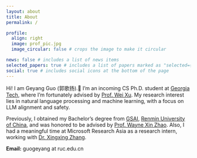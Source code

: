 ```yaml
---
layout: about
title: About
permalink: /

profile:
  align: right
  image: prof_pic.jpg
  image_circular: false # crops the image to make it circular

news: false # includes a list of news items
selected_papers: true # includes a list of papers marked as "selected={true}"
social: true # includes social icons at the bottom of the page
---
```


Hi! I am Geyang Guo (郭歌扬).👋 
I’m an incoming CS Ph.D. student at [Georgia Tech](https://www.cc.gatech.edu/degree-programs/phd-computer-science), where I’m fortunately advised by [Prof. Wei Xu](https://cocoxu.github.io).
My research interest lies in natural language processing and machine learning, with a focus on LLM alignment and safety.

Previously, I obtained my Bachelor’s degree from [GSAI](http://ai.ruc.edu.cn), [Renmin University of China](https://www.ruc.edu.cn), and was honored to be advised by [Prof. Wayne Xin Zhao](https://scholar.google.com/citations?user=JNhNacoAAAAJ).
Also, I had a meaningful time at Microsoft Research Asia as a research intern, working with [Dr. Xingxing Zhang](https://xingxingzhang.github.io).


**Email:** guogeyang at ruc.edu.cn
